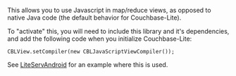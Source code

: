
This allows you to use Javascript in map/reduce views, as opposed to native Java code (the default behavior for Couchbase-Lite).

To "activate" this, you will need to include this library and it's dependencies, and add the following code when you initialize Couchbase-Lite:

```
CBLView.setCompiler(new CBLJavaScriptViewCompiler());
```

See [LiteServAndroid](https://github.com/couchbaselabs/LiteServAndroid) for an example where this is used.